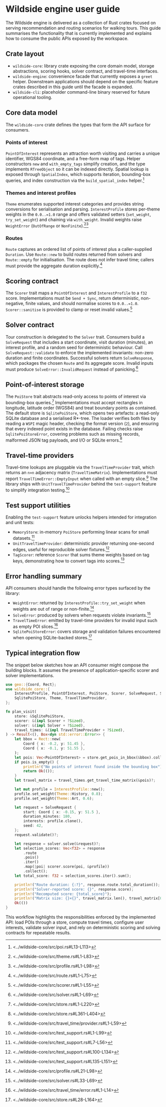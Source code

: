 # Wildside engine user guide

The Wildside engine is delivered as a collection of Rust crates focused on
serving recommendation and routing scenarios for walking tours. This guide
summarises the functionality that is currently implemented and explains how to
consume the public APIs exposed by the workspace.

## Crate layout

- `wildside-core`: library crate exposing the core domain model, storage
  abstractions, scoring hooks, solver contract, and travel-time interfaces.
- `wildside-engine`: convenience facade that currently exposes a `greet`
  helper. Downstream applications should depend on the specific feature crates
  described in this guide until the facade is expanded.
- `wildside-cli`: placeholder command-line binary reserved for future
  operational tooling.

## Core data model

The `wildside-core` crate defines the types that form the API surface for
consumers.

### Points of interest

`PointOfInterest` represents an attraction worth visiting and carries a unique
identifier, WGS84 coordinate, and a free-form map of tags. Helper constructors
`new` and `with_empty_tags` simplify creation, and the type implements
`RTreeObject` so it can be indexed directly. Spatial lookup is exposed through
`SpatialIndex`, which supports iteration, bounding-box queries, and index
construction via the `build_spatial_index` helper.[^1]

### Themes and interest profiles

`Theme` enumerates supported interest categories and provides string
conversions for serialisation and parsing. `InterestProfile` stores per-theme
weights in the `0.0..=1.0` range and offers validated setters (`set_weight`,
`try_set_weight`) and chaining via `with_weight`. Invalid weights raise
`WeightError` (`OutOfRange` or `NonFinite`).[^2][^3]

### Routes

`Route` captures an ordered list of points of interest plus a caller-supplied
`Duration`. Use `Route::new` to build routes returned from solvers and
`Route::empty` for initialisation. The route does not infer travel time;
callers must provide the aggregate duration explicitly.[^4]

## Scoring contract

The `Scorer` trait maps a `PointOfInterest` and `InterestProfile` to a `f32`
score. Implementations must be `Send + Sync`, return deterministic,
non-negative, finite values, and should normalise scores to `0.0..=1.0`.
`Scorer::sanitise` is provided to clamp or reset invalid values.[^5]

## Solver contract

Tour construction is delegated to the `Solver` trait. Consumers build a
`SolveRequest` that includes a start coordinate, visit duration (minutes), an
interest profile, and a random seed for deterministic behaviour. Call
`SolveRequest::validate` to enforce the implemented invariants: non-zero
duration and finite coordinates. Successful solvers return `SolveResponse`,
which packages the chosen `Route` and its aggregate score. Invalid inputs must
produce `SolveError::InvalidRequest` instead of panicking.[^6]

## Point-of-interest storage

The `PoiStore` trait abstracts read-only access to points of interest via
bounding-box queries.[^7] Implementations must accept rectangles in longitude,
latitude order (WGS84) and treat boundary points as contained. The default
store is `SqlitePoiStore`, which opens two artefacts: a read-only SQLite
database and a serialised R\*-tree. The loader verifies both files by reading a
`WSPI` magic header, checking the format version (`2`), and ensuring that every
indexed point exists in the database. Failing checks raise
`SqlitePoiStoreError`, covering problems such as missing records, malformed
JSON tag payloads, and I/O or SQLite errors.[^8]

## Travel-time providers

Travel-time lookups are pluggable via the `TravelTimeProvider` trait, which
returns an `n×n` adjacency matrix (`TravelTimeMatrix`). Implementations must
report `TravelTimeError::EmptyInput` when called with an empty slice.[^9] The
library ships with `UnitTravelTimeProvider` behind the `test-support` feature
to simplify integration testing.[^10]

## Test support utilities

Enabling the `test-support` feature unlocks helpers intended for integration
and unit tests:

- `MemoryStore`: in-memory `PoiStore` performing linear scans for small
  datasets.[^11]
- `UnitTravelTimeProvider`: deterministic provider returning one-second edges,
  useful for reproducible solver fixtures.[^12]
- `TagScorer`: reference `Scorer` that sums theme weights based on tag keys,
  demonstrating how to convert tags into scores.[^13]

## Error handling summary

API consumers should handle the following error types surfaced by the library:

- `WeightError`: returned by `InterestProfile::try_set_weight` when weights are
  out of range or non-finite.[^14]
- `SolveError`: produced by solvers when requests violate
  invariants.[^15]
- `TravelTimeError`: emitted by travel-time providers for invalid input such as
  empty POI slices.[^16]
- `SqlitePoiStoreError`: covers storage and validation failures encountered when
  opening SQLite-backed stores.[^17]

## Typical integration flow

The snippet below sketches how an API consumer might compose the building
blocks. It assumes the presence of application-specific scorer and solver
implementations.

```rust
use geo::{Coord, Rect};
use wildside_core::{
    InterestProfile, PointOfInterest, PoiStore, Scorer, SolveRequest, Solver,
    SqlitePoiStore, Theme, TravelTimeProvider,
};

fn plan_visit(
    store: &SqlitePoiStore,
    scorer: &(impl Scorer + ?Sized),
    solver: &(impl Solver + ?Sized),
    travel_times: &(impl TravelTimeProvider + ?Sized),
) -> Result<(), Box<dyn std::error::Error>> {
    let bbox = Rect::new(
        Coord { x: -0.2, y: 51.45 },
        Coord { x: -0.1, y: 51.55 },
    );
    let pois: Vec<PointOfInterest> = store.get_pois_in_bbox(&bbox).collect();
    if pois.is_empty() {
        println!("No points of interest found inside the bounding box");
        return Ok(());
    }
    let travel_matrix = travel_times.get_travel_time_matrix(&pois)?;

    let mut profile = InterestProfile::new();
    profile.set_weight(Theme::History, 0.8);
    profile.set_weight(Theme::Art, 0.6);

    let request = SolveRequest {
        start: Coord { x: -0.15, y: 51.5 },
        duration_minutes: 180,
        interests: profile.clone(),
        seed: 42,
    };
    request.validate()?;

    let response = solver.solve(&request)?;
    let selection_scores: Vec<f32> = response
        .route
        .pois()
        .iter()
        .map(|poi| scorer.score(poi, &profile))
        .collect();
    let total_score: f32 = selection_scores.iter().sum();

    println!("Route duration: {:?}", response.route.total_duration());
    println!("Solver-reported score: {}", response.score);
    println!("Recomputed score: {total_score}");
    println!("Matrix size: {}×{}", travel_matrix.len(), travel_matrix[0].len());
    Ok(())
}
```

This workflow highlights the responsibilities enforced by the implemented API:
load POIs through a store, compute travel times, configure user interests,
validate solver input, and rely on deterministic scoring and solving contracts
for repeatable results.

[^1]: <../wildside-core/src/poi.rs#L13-L113>
[^2]: <../wildside-core/src/theme.rs#L1-L83>
[^3]: <../wildside-core/src/profile.rs#L1-L98>
[^4]: <../wildside-core/src/route.rs#L1-L75>
[^5]: <../wildside-core/src/scorer.rs#L1-L55>
[^6]: <../wildside-core/src/solver.rs#L1-L69>
[^7]: <../wildside-core/src/store.rs#L1-L220>
[^8]: <../wildside-core/src/store.rs#L361-L404>
[^9]: <../wildside-core/src/travel_time/provider.rs#L1-L59>
[^10]: <../wildside-core/src/test_support.rs#L1-L99>
[^11]: <../wildside-core/src/test_support.rs#L7-L56>
[^12]: <../wildside-core/src/test_support.rs#L100-L134>
[^13]: <../wildside-core/src/test_support.rs#L135-L151>
[^14]: <../wildside-core/src/profile.rs#L21-L98>
[^15]: <../wildside-core/src/solver.rs#L33-L69>
[^16]: <../wildside-core/src/travel_time/error.rs#L1-L14>
[^17]: <../wildside-core/src/store.rs#L28-L164>
